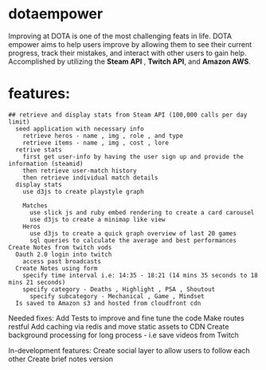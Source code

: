 # dotaempower

Improving at DOTA is one of the most challenging feats in life. DOTA empower aims to help users improve by allowing them to see their current progress, track their mistakes, and interact with other users to gain help. Accomplished by utilizing the **Steam API** , **Twitch API**, and **Amazon AWS**.  

  # features: 
    ## retrieve and display stats from Steam API (100,000 calls per day limit)
      seed application with necessary info
        retrieve heros - name , img , role , and type
        retrieve items - name , img , cost , lore
      retrive stats  
        first get user-info by having the user sign up and provide the information (steamid)
        then retrieve user-match history
        then retrieve individual match details
      display stats
        use d3js to create playstyle graph
        
        Matches
          use slick js and ruby embed rendering to create a card carousel
          use d3js to create a minimap like view
        Heros
          use d3js to create a quick graph overview of last 20 games
          sql queries to calculate the average and best performances
    Create Notes from twitch vods
      Oauth 2.0 login into twitch
        access past broadcasts
      Create Notes using form
        specify time interval i.e: 14:35 - 18:21 (14 mins 35 seconds to 18 mins 21 seconds)
        specify category - Deaths , Highlight , PSA , Shoutout
          specify subcategory - Mechanical , Game , Mindset
      Is saved to Amazon s3 and hosted from cloudfront cdn


  Needed fixes:
    Add Tests to improve and fine tune the code
    Make routes restful
    Add caching via redis and move static assets to CDN
    Create background processing for long process - i.e save videos from Twitch

  In-development features:
    Create social layer to allow users to follow each other
    Create brief notes version

